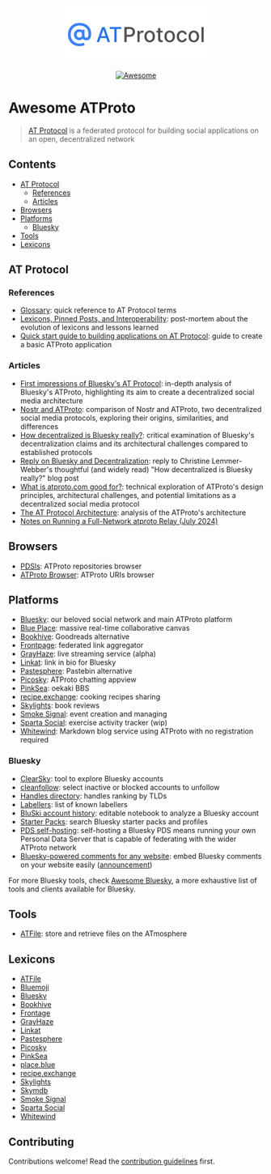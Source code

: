 <div align="center">
<img src="https://raw.githubusercontent.com/atblueprints/awesome-atproto/main/assets/logo.png" width="300px">

[![Awesome](https://awesome.re/badge.svg)](https://awesome.re)
</div>

# Awesome ATProto 

> [AT Protocol](https://atproto.com/) is a federated protocol for building social applications on an open, decentralized network

## Contents

* [AT Protocol](#at-protocol)
    * [References](#references)
    * [Articles](#articles)
* [Browsers](#browsers)
* [Platforms](#platforms)
    * [Bluesky](#bluesky)
* [Tools](#tools)
* [Lexicons](#lexicons)

## AT Protocol

### References

- [Glossary](https://atproto.com/guides/glossary): quick reference to AT Protocol terms
- [Lexicons, Pinned Posts, and Interoperability](https://docs.bsky.app/blog/pinned-posts): post-mortem about the evolution of lexicons and lessons learned
- [Quick start guide to building applications on AT Protocol](https://atproto.com/guides/applications): guide to create a basic ATProto application

### Articles

- [First impressions of Bluesky's AT Protocol](https://educatedguesswork.org/posts/atproto-firstlook/): in-depth analysis of Bluesky's ATProto, highlighting its aim to create a decentralized social media architecture
- [Nostr and ATProto](https://shreyanjain.net/2024/07/05/nostr-and-atproto.html): comparison of Nostr and ATProto, two decentralized social media protocols, exploring their origins, similarities, and differences
- [How decentralized is Bluesky really?](https://dustycloud.org/blog/how-decentralized-is-bluesky/): critical examination of Bluesky's decentralization claims and its architectural challenges compared to established protocols
- [Reply on Bluesky and Decentralization](https://whtwnd.com/bnewbold.net/3lbvbtqrg5t2t): reply to Christine Lemmer-Webber's thoughtful (and widely read) "How decentralized is Bluesky really?" blog post
- [What is atproto.com good for?](https://bnewbold.net/2022/atproto_thoughts/): technical exploration of ATProto's design principles, architectural challenges, and potential limitations as a decentralized social media protocol
- [The AT Protocol Architecture](https://hackernoon.com/the-at-protocol-architecture): analysis of the ATProto's architecture
- [Notes on Running a Full-Network atproto Relay (July 2024)](https://whtwnd.com/bnewbold.net/entries/Notes%20on%20Running%20a%20Full-Network%20atproto%20Relay%20(July%202024))

## Browsers

- [PDSls](https://pdsls.dev/): ATProto repositories browser
- [ATProto Browser](https://atproto-browser.vercel.app/): ATProto URIs browser

## Platforms

- [Bluesky](https://bsky.social): our beloved social network and main ATProto platform
- [Blue Place](https://place.blue/): massive real-time collaborative canvas
- [Bookhive](https://bookhive.buzz/): Goodreads alternative 
- [Frontpage](https://frontpage.fyi/): federated link aggregator
- [GrayHaze](https://grayhaze.live/about): live streaming service (alpha)
- [Linkat](https://linkat.blue/): link in bio for Bluesky
- [Pastesphere](https://pastesphere.link/): Pastebin alternative
- [Picosky](https://psky.social/): ATProto chatting appview
- [PinkSea](https://pinksea.art/): oekaki BBS 
- [recipe.exchange](https://recipe.exchange/): cooking recipes sharing
- [Skylights](https://skylights.my/): book reviews
- [Smoke Signal](https://smokesignal.events/): event creation and managing
- [Sparta Social](https://github.com/dblock/sparta-social): exercise activity tracker (wip)
- [Whitewind](https://whtwnd.com/): Markdown blog service using ATProto with no registration required

### Bluesky

- [ClearSky](https://clearsky.app/): tool to explore Bluesky accounts
- [cleanfollow](https://cleanfollow-bsky.pages.dev/): select inactive or blocked accounts to unfollow
- [Handles directory](https://blue.mackuba.eu/directory/): handles ranking by TLDs
- [Labellers](https://blue.mackuba.eu/labellers/): list of known labellers
- [BluSki account history](https://mocku.me/nt/#%23+BluSki+account+history//%23%23+Whose+history%3F//Let's+pick+a+rando+hot+poster+from+Discovery+feed+--//%60%60%60JavaScript/%2F%2F+downloading+Discovery+feed+posts/let+discoveryFeedPosts+=+(await+fetch(/++'https:%2F%2Fapi.bsky.app%2Fxrpc%2Fapp.bsky.feed.getFeed%3Ffeed=at:%2F%2Fdid:plc:z72i7hdynmk6r22z27h6tvur%2Fapp.bsky.feed.generator%2Fwhats-hot%26limit=100',/++%7B+headers:+%7B+'accept-language':+'en'+%7D+%7D).then(x+=%3E+x.json())).feed;//%2F%2F+sort+by+likes/let+topTextPost+=+discoveryFeedPosts/++.filter(p+=%3E+p.post.record.text+%26%26+!p.post.record.embed)/++.sort((p1,+p2)+=%3E+p2.post.likeCount+-+p1.post.likeCount)%5B0%5D;//%2F%2F+let's+see+all+the+info+now/let+hotAuthor+=+%7B/++...topTextPost.post.author,/++post:+%7B+...topTextPost.post,+...topTextPost.post.record,+post:+undefined,+record:+undefined,+author:+undefined+%7D/%7D;/%60%60%60//If+you're+after+specifc+handle,+specify+it+now.//%60%60%60JavaScript/let+bskyHandle+=+%2F%2F+'oyin.bo';+++++++%2F%2F++%3C--+like+this/++hotAuthor.handle;+//let+resolvedAccount+=++await+fetch(/++'https:%2F%2Fpublic.api.bsky.app%2Fxrpc%2Fapp.bsky.actor.getProfile%3Factor='+%2B+bskyHandle).then(x=%3Ex.json())/%60%60%60//%23%23+Finding+PDS+for+that+account//PDS,+personal+data+server+physically+stores+account's+data.+Usually+it's+one+of+a+couple+dozens+BluSki+servers+in+the+cloud.//By+tradition+they+get+Latin+mushroom+names.//Accounts+sometimes+shift+from+one+mushroom+to+another,+so+we+find+the+latest+most+actual+PDS.//%60%60%60JavaScript/let+plcEntries+=+await+fetch(%60https:%2F%2Fplc.directory%2F$%7BresolvedAccount.did%7D%2Flog%2Faudit%60).then(x+=%3E+x.json());+%2F%2F+full+account+registry/let+lastKnownPds+=+plcEntries.slice().reverse().map(x=%3Ex.operation%3F.services%3F.atproto_pds%3F.endpoint).filter(Boolean)%5B0%5D;+%2F%2F+last+PDS+operation+record/%60%60%60//%23%23+Downloading+the+history+in+CAR%2FCBOR+format//Account+history+is+a+public+service,+because+it's+used+in+distributing+BluSki+data+across+the+network.+The+file+can+be+anything+between+1-50Mb+depending+on+shitposting+power.//The+binary+CAR%2FCBOR+format+saves+storage+and+bandwith,+and+has+extra+funky+cryptographic+signatures+(of+which+no+normal+person+cares).//%60%60%60JavaScript/let+binarySnapshot+=+await+fetch(lastKnownPds+%2B+'%2Fxrpc%2Fcom.atproto.sync.getRepo%3Fdid='+%2B+resolvedAccount.did).then(x+=%3E+x.arrayBuffer());/binarySnapshot.byteLength.toLocaleString()/%60%60%60//%23%23+Extracting+useful+data+from+CAR%2FCBOR//There+are+libraries+for+that+in+every+programming+language.+Just+invoke+and+it'll+come.//%60%60%60JavaScript/import+%7B+readCAR+%7D+from+'https:%2F%2Funpkg.com%2Fcoldsky';/let+parsedRecords+=+await+readCAR(resolvedAccount.did,+binarySnapshot,+%7B+sleep:+600+%7D)/%60%60%60//%23+Finally,+useful+info!//Having+this+rich+history+of+shitposts,+replies,+likes+and+more,+we+are+ready+to+look+at+actual+stats.//%23%23+What+kind+of+activity+dominates%3F//%60%60%60SQL/SELECT+%5B$type%5D,+COUNT(*)/FROM+$4+GROUP+BY+%5B$type%5D/ORDER+BY+COUNT(*)+DESC/%60%60%60//%23%23+5+days+of+heaviest+shitpost//%60%60%60SQL/SELECT+TOP+5+createdAt-%3Esplit('T')-%3E%5B0%5D+as+date,+COUNT(*)/FROM+$4/++WHERE+%5B$type%5D+=+%22app.bsky.feed.post%22/++GROUP+BY+createdAt-%3Esplit('T')-%3E%5B0%5D/ORDER+BY+COUNT(*)+DESC/%60%60%60//%23%23+5+days+of+love:+more+likes+gifted+to+others//%60%60%60SQL/SELECT+TOP+5+createdAt-%3Esplit('T')-%3E%5B0%5D+as+date,+COUNT(*)/FROM+$4/++WHERE+%5B$type%5D+=+%22app.bsky.feed.like%22/++GROUP+BY+createdAt-%3Esplit('T')-%3E%5B0%5D/ORDER+BY+COUNT(*)+DESC/%60%60%60//%23%23+10+favourite+accounts//%60%60%60SQL/SELECT+TOP+10+subject-%3Euri-%3Esplit('at:%2F%2F')-%3E%5B1%5D-%3Esplit('%2F')-%3E%5B0%5D+as+did,+COUNT(*)+AS+likes/FROM+$4/++WHERE+%5B$type%5D+=+%22app.bsky.feed.like%22/++GROUP+BY+subject-%3Euri-%3Esplit('at:%2F%2F')-%3E%5B1%5D-%3Esplit('%2F')-%3E%5B0%5D/ORDER+BY+COUNT(*)+DESC/%60%60%60//%23%23+Who+are+these+people%3F//Account+history+file+refers+to+other+accounts+with+hexadecimal+DID,+which+as+you+see+above+isn't+that+readable.//No+sweat,+BluSki+has+a+service+to+resolve+DID+to+account+name%2Fhandle%2Finfo.+Here+you+go.//%60%60%60JavaScript/Promise.all($8.map(async+entry+=%3E+%7B/++const+profile+=+await+fetch('https:%2F%2Fpublic.api.bsky.app%2Fxrpc%2Fapp.bsky.actor.getProfile%3Factor='+%2B+entry.did).then(x+=%3E+x.json());/++return+%7B/++++did:+profile.did,+handle:+profile.handle,+displayName:+profile.displayName,/++++likesCount:+entry.likes,/++++postsCount:+profile.postsCount,/++++...profile/++%7D;/%7D))/%60%60%60//%23%23+10+accounts+getting+most+reply+traffic//%60%60%60SQL/SELECT+TOP+10+reply-%3Eparent-%3Euri-%3Esplit('at:%2F%2F')-%3E%5B1%5D-%3Esplit('%2F')-%3E%5B0%5D+as+did,+COUNT(*)+AS+replies/FROM+$4/++WHERE+%5B$type%5D+=+%22app.bsky.feed.post%22+AND+reply+AND+reply-%3Eparent-%3Euri/++GROUP+BY+reply-%3Eparent-%3Euri-%3Esplit('at:%2F%2F')-%3E%5B1%5D-%3Esplit('%2F')-%3E%5B0%5D/ORDER+BY+COUNT(*)+DESC+/%60%60%60//And+again,+with+names+and+extra.//%60%60%60JavaScript/Promise.all($10.map(async+entry+=%3E+%7B/++const+profile+=+await+fetch('https:%2F%2Fpublic.api.bsky.app%2Fxrpc%2Fapp.bsky.actor.getProfile%3Factor='+%2B+entry.did).then(x+=%3E+x.json());/++return+%7B/++++did:+profile.did,+handle:+profile.handle,+displayName:+profile.displayName,/++++repliesCount:+entry.replies,/++++postsCount:+profile.postsCount,/++++...profile/++%7D;/%7D))/%60%60%60//): editable notebook to analyze a Bluesky account 
- [Starter Packs](https://www.starterpacks.net/): search Bluesky starter packs and profiles
- [PDS self-hosting](https://atproto.com/guides/self-hosting): self-hosting a Bluesky PDS means running your own Personal Data Server that is capable of federating with the wider ATProto network
- [Bluesky-powered comments for any website](https://github.com/czue/bluesky-comments): embed Bluesky comments on your website easily ([announcement](https://www.coryzue.com/writing/bluesky-comments/))

For more Bluesky tools, check [Awesome Bluesky](https://github.com/notjuliet/awesome-bluesky), a more exhaustive list of tools and clients available for Bluesky.

## Tools

- [ATFile](https://github.com/ziodotsh/atfile): store and retrieve files on the ATmosphere

## Lexicons

- [ATFile](https://github.com/ziodotsh/lexicons/tree/main/blue/zio/atfile)
- [Bluemoji](https://github.com/aendra-rininsland/bluemoji/tree/main/schema/blue.moji)
- [Bluesky](https://github.com/bluesky-social/atproto/tree/main/lexicons/app/bsky)
- [Bookhive](https://github.com/nperez0111/bookhive/tree/main/lexicons)
- [Frontage](https://github.com/likeandscribe/frontpage/tree/main/lexicons/fyi/unravel/frontpage)
- [GrayHaze](https://github.com/hugeblank/grayhaze.live/tree/main/lexicons/live/grayhaze)
- [Linkat](https://github.com/mkizka/linkat/tree/main/lexicons/blue/linkat)
- [Pastesphere](https://github.com/echo8/pastesphere/tree/main/lexicons)
- [Picosky](https://github.com/psky-atp/appview/tree/main/lexicons/social/psky)
- [PinkSea](https://github.com/shinolabs/PinkSea/tree/master/PinkSea.Lexicons/com/shinolabs/pinksea)
- [place.blue](https://github.com/QuietImCoding/place.blue/tree/main/atproto/lexicons)
- [recipe.exchange](https://recipe.exchange/lexicons/)
- [Skylights](https://github.com/Gregoor/skylights/tree/main/web/lexicons)
- [Skymdb](https://github.com/safwanyp/skymdb/tree/main/domain/lexicons)
- [Smoke Signal](https://github.com/SmokeSignal-Events/lexicon)
- [Sparta Social](https://github.com/dblock/sparta-social/tree/main/lexicons)
- [Whitewind](https://github.com/whtwnd/whitewind-blog/tree/main/lexicons/com/whtwnd/blog) 

## Contributing

Contributions welcome! Read the [contribution guidelines](contributing.md) first.
